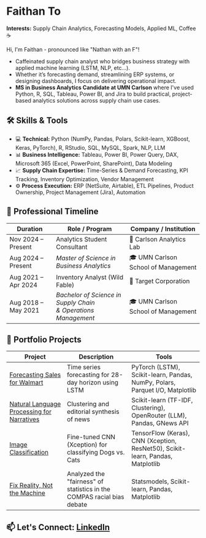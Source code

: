 # Faithan To

**Interests:** Supply Chain Analytics, Forecasting Models, Applied ML, Coffee ☕

Hi, I'm Faithan - pronounced like "Nathan with an F"!
- Caffeinated supply chain analyst who bridges business strategy with applied machine learning (LSTM, NLP, etc...).
- Whether it’s forecasting demand, streamlining ERP systems, or designing dashboards, I focus on delivering operational impact.
- **MS in Business Analytics Candidate at UMN Carlson** where I've used Python, R, SQL, Tableau, Power BI, and Jira to build practical, project-based analytics solutions across supply chain use cases.

## 🛠️ Skills & Tools
- 💻 **Technical:** Python (NumPy, Pandas, Polars, Scikit-learn, XGBoost, Keras, PyTorch), R, RStudio, SQL, MySQL, Spark, NLP, LLM
- 📊 **Business Intelligence:** Tableau, Power BI, Power Query, DAX, Microsoft 365 (Excel, PowerPoint, SharePoint), Data Modeling
- 📈 **Supply Chain Expertise:** Time-Series & Demand Forecasting, KPI Tracking, Inventory Optimization, Vendor Management
- ⚙️ **Process Execution:** ERP (NetSuite, Airtable), ETL Pipelines, Product Ownership, Project Management (Jira), Automation

## 📅 Professional Timeline
| Duration             | Role / Program                                               | Company / Institution                  |
|----------------------|--------------------------------------------------------------|----------------------------------------|
| Nov 2024 – Present   | Analytics Student Consultant                                  | 🧠 Carlson Analytics Lab               |
| Aug 2024 – Present   | *Master of Science in Business Analytics*                 | 🎓 UMN Carlson School of Management    |
| Aug 2021 – Apr 2024  | Inventory Analyst (Wild Fable)                                | 🎯 Target Corporation                  |
| Aug 2018 – May 2021  | *Bachelor of Science in Supply Chain<br>& Operations Management* | 🎓 UMN Carlson School of Management    |

## 📂 Portfolio Projects
| Project | Description | Tools |
|--------|-------------|-------|
| [Forecasting Sales for Walmart](https://github.com/FaithanTo/Walmart-Forecasting-Kaggle) | Time series forecasting for 28-day horizon using LSTM | PyTorch (LSTM), Scikit-learn, Pandas, NumPy, Polars, Parquet I/O, Matplotlib |
| [Natural Language Processing for Narratives](https://github.com/FaithanTo/NLP-for-Narratives) | Clustering and editorial synthesis of news | Scikit-learn (TF-IDF, Clustering), OpenRouter (LLM), Pandas, GNews API |
| [Image Classification](https://github.com/FaithanTo/Image-Classification-Kaggle) | Fine-tuned CNN (Xception) for classifying Dogs vs. Cats | TensorFlow (Keras), CNN (Xception, ResNet50), Scikit-learn, Pandas, Matplotlib |
| [Fix Reality, Not the Machine](https://github.com/FaithanTo/Fix-Reality-Not-the-Machine) | Analyzed the "fairness" of statistics in the COMPAS racial bias debate | Statsmodels, Scikit-learn, Pandas, Matplotlib |

## 📫 Let's Connect: [LinkedIn](https://linkedin.com/in/faithan-to)
